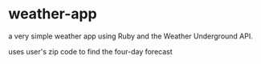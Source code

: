 # weather-app
a very simple weather app using Ruby and the Weather Underground API.

uses user's zip code to find the four-day forecast

